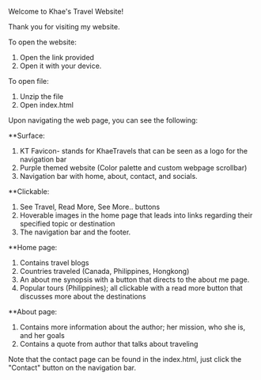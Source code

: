 Welcome to Khae's Travel Website!

Thank you for visiting my website.


To open the website:

1. Open the link provided
2. Open it with your device.

To open file:
1. Unzip the file
2. Open index.html


Upon navigating the web page, you can see the following:

**Surface:
1. KT Favicon- stands for KhaeTravels that can be seen as a logo for the navigation bar
2. Purple themed website (Color palette and custom webpage scrollbar)
3. Navigation bar with home, about, contact, and socials.

**Clickable:
1. See Travel, Read More, See More.. buttons
2. Hoverable images in the home page that leads into links regarding their specified topic or destination
3. The navigation bar and the footer.

**Home page:
1. Contains travel blogs
2. Countries traveled (Canada, Philippines, Hongkong)
3. An about me synopsis with a button that directs to the about me page.
4. Popular tours (Philippines); all clickable with a read more button that discusses more about the destinations

**About page:
1. Contains more information about the author; her mission, who she is, and her goals
2. Contains a quote from author that talks about traveling


Note that the contact page can be found in the index.html, just click the "Contact" button on the navigation bar.
